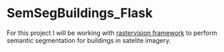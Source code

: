 # SemSegBuildings_Flask

For this project I will be working with [rastervision framework](https://docs.rastervision.io/en/0.10/index.html) to perform semantic segmentation for buildings in satelite imagery.
 
